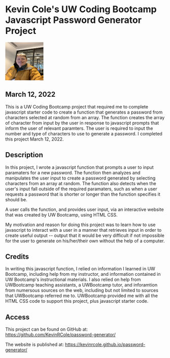 # Kevin Cole's UW Coding Bootcamp Javascript Password Generator Project


 <img src="selfie.jpg" alt="Picture of Kevin" height = "120" width = "120" />


## March 12, 2022

This is a UW Coding Bootcamp project that required me to complete javascript starter code to create a function that generates a password from characters selected at random from an array.  The function creates the array of character from input by the user in response to javascript prompts that inform the user of relevant paramters.  The user is required to input the number and type of characters to use to generate a password.  I completed this project March 12, 2022.

## Description

In this project, I wrote a javascript function that prompts a user to input paramaters for a new password.  The function then analyzes and manipulates the user input to create a password generated by selecting characters from an array at random.  The function also detects when the user's input fall outside of the required paramaters, such as when a user requests a password that is shorter or longer than the function specifies it should be.

A user calls the function, and provides user input, via an interactive website that was created by UW Bootcamp, using HTML CSS.

My motivation and reason for doing this project was to learn how to use javascript to interact with a user in a manner that retrieves input in order to create useful output -- output that it would be very difficult if not impossible for the user to generate on his/her/their own without the help of a computer.

## Credits

In writing this javascript function, I relied on information I learned in UW Bootcamp, including help from my instructor, and information contained in UW Bootcamp's instructional materials.  I also relied on help from UWBootcamp teaching assistants, a UWBootcamp tutor, and inforamtion from numersous sources on the web, including but not limited to sources that UWBootcamp referred me to.  UWBootcamp provided me with all the HTML CSS code to support this project, plus javascript starter code.

## Access

This project can be found on GitHub at: https://github.com/KevinRCole/password-generator/

The website is published at: https://kevinrcole.github.io/password-generator/
